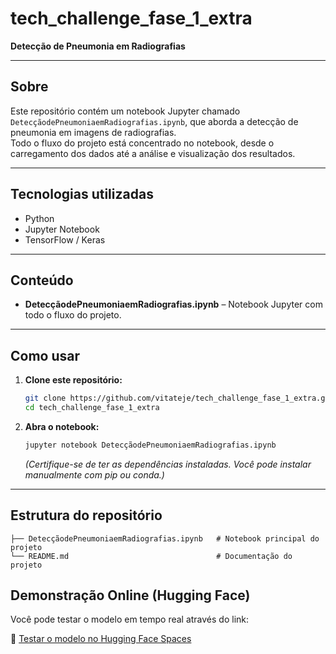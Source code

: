 # tech_challenge_fase_1_extra

**Detecção de Pneumonia em Radiografias**

---

## Sobre

Este repositório contém um notebook Jupyter chamado `DetecçãodePneumoniaemRadiografias.ipynb`, que aborda a detecção de pneumonia em imagens de radiografias.  
Todo o fluxo do projeto está concentrado no notebook, desde o carregamento dos dados até a análise e visualização dos resultados.

---

## Tecnologias utilizadas

- Python
- Jupyter Notebook
- TensorFlow / Keras

---

## Conteúdo

- **DetecçãodePneumoniaemRadiografias.ipynb** – Notebook Jupyter com todo o fluxo do projeto.

---

## Como usar

1. **Clone este repositório:**

   ```bash
   git clone https://github.com/vitateje/tech_challenge_fase_1_extra.git
   cd tech_challenge_fase_1_extra
   ```

2. **Abra o notebook:**

   ```bash
   jupyter notebook DetecçãodePneumoniaemRadiografias.ipynb
   ```

   *(Certifique-se de ter as dependências instaladas. Você pode instalar manualmente com pip ou conda.)*

---

## Estrutura do repositório

```
├── DetecçãodePneumoniaemRadiografias.ipynb   # Notebook principal do projeto
└── README.md                                 # Documentação do projeto
```

## Demonstração Online (Hugging Face)

Você pode testar o modelo em tempo real através do link:

🚀 [Testar o modelo no Hugging Face Spaces](https://huggingface.co/spaces/vitateje/Pneumonia)
